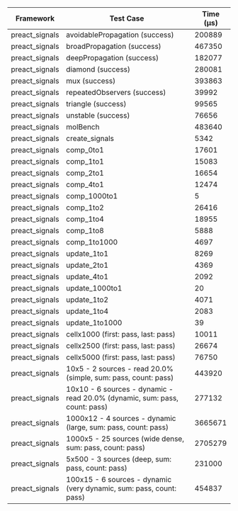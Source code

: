 | Framework | Test Case | Time (μs) |
| --- | --- | --- |
| preact_signals | avoidablePropagation (success) | 200889 |
| preact_signals | broadPropagation (success) | 467350 |
| preact_signals | deepPropagation (success) | 182077 |
| preact_signals | diamond (success) | 280081 |
| preact_signals | mux (success) | 393863 |
| preact_signals | repeatedObservers (success) | 39992 |
| preact_signals | triangle (success) | 99565 |
| preact_signals | unstable (success) | 76656 |
| preact_signals | molBench | 483640 |
| preact_signals | create_signals | 5342 |
| preact_signals | comp_0to1 | 17601 |
| preact_signals | comp_1to1 | 15083 |
| preact_signals | comp_2to1 | 16654 |
| preact_signals | comp_4to1 | 12474 |
| preact_signals | comp_1000to1 | 5 |
| preact_signals | comp_1to2 | 26416 |
| preact_signals | comp_1to4 | 18955 |
| preact_signals | comp_1to8 | 5888 |
| preact_signals | comp_1to1000 | 4697 |
| preact_signals | update_1to1 | 8269 |
| preact_signals | update_2to1 | 4369 |
| preact_signals | update_4to1 | 2092 |
| preact_signals | update_1000to1 | 20 |
| preact_signals | update_1to2 | 4071 |
| preact_signals | update_1to4 | 2083 |
| preact_signals | update_1to1000 | 39 |
| preact_signals | cellx1000 (first: pass, last: pass) | 10011 |
| preact_signals | cellx2500 (first: pass, last: pass) | 26674 |
| preact_signals | cellx5000 (first: pass, last: pass) | 76750 |
| preact_signals | 10x5 - 2 sources - read 20.0% (simple, sum: pass, count: pass) | 443920 |
| preact_signals | 10x10 - 6 sources - dynamic - read 20.0% (dynamic, sum: pass, count: pass) | 277132 |
| preact_signals | 1000x12 - 4 sources - dynamic (large, sum: pass, count: pass) | 3665671 |
| preact_signals | 1000x5 - 25 sources (wide dense, sum: pass, count: pass) | 2705279 |
| preact_signals | 5x500 - 3 sources (deep, sum: pass, count: pass) | 231000 |
| preact_signals | 100x15 - 6 sources - dynamic (very dynamic, sum: pass, count: pass) | 454837 |
